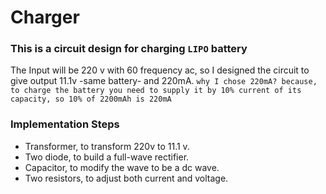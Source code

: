 # Charger



### This is a circuit design for charging `LIPO` battery 

The Input will be 220 v with 60 frequency ac, so I designed the circuit to give output 11.1v -same battery- and 220mA. `why I chose 220mA? because, to charge the battery you need to supply it by 10% current of its capacity, so 10% of 2200mAh is 220mA`


### Implementation Steps

* Transformer, to transform 220v to 11.1 v.
* Two diode, to build a full-wave rectifier. 
* Capacitor, to modify the wave to be a dc wave. 
* Two resistors, to adjust both current and voltage.
